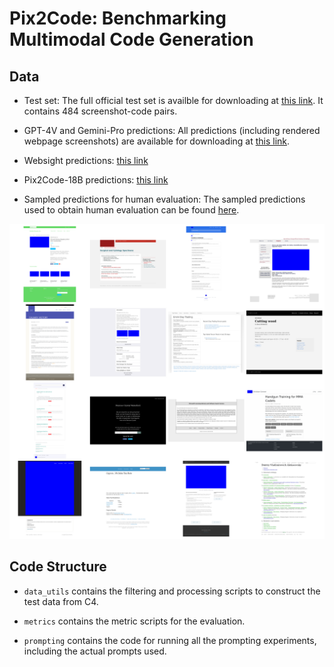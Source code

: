 # Pix2Code: Benchmarking Multimodal Code Generation

## Data

- Test set: The full official test set is availble for downloading at [this link](https://drive.google.com/file/d/1AdqgWx8wgz_GM1qeupY1eyUiT7E2zo6_/view?usp=sharing). It contains 484 screenshot-code pairs. 

- GPT-4V and Gemini-Pro predictions: All predictions (including rendered webpage screenshots) are available for downloading at [this link](https://drive.google.com/file/d/1zinGz87_4Y-YIkeA4uPgaoxITAMjjObH/view?usp=sharing).

- Websight predictions: [this link](https://drive.google.com/file/d/1pNmAiGC259t_1VBfNeq7JI98RSM7zMHo/view?usp=sharing)

- Pix2Code-18B predictions: [this link](https://drive.google.com/file/d/16meY5D_TWiXo7K1IUMLjoXhFH6DaSbLO/view?usp=sharing)

- Sampled predictions for human evaluation: The sampled predictions used to obtain human evaluation can be found [here](https://drive.google.com/file/d/1L3tj35o9QiWEcDH95XpGFAZUij6LNAHu/view?usp=sharing).

![](examples.png)


## Code Structure

- `data_utils` contains the filtering and processing scripts to construct the test data from C4. 

- `metrics` contains the metric scripts for the evaluation.

- `prompting` contains the code for running all the prompting experiments, including the actual prompts used. 
